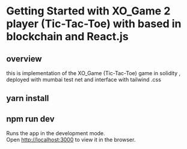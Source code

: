# Getting Started with XO_Game 2 player (Tic-Tac-Toe) with based in blockchain and React.js 



## overview 

this is implementation of the XO_Game (Tic-Tac-Toe) game in solidity , deployed with mumbai test net and interface with tailwind .css 

## yarn install 
## npm run dev

Runs the app in the development mode.\
Open [http://localhost:3000](http://localhost:3000) to view it in the browser.

